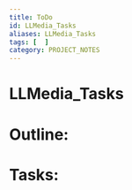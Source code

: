 ```yaml
---
title: ToDo
id: LLMedia_Tasks
aliases: LLMedia_Tasks
tags: [  ]
category: PROJECT_NOTES
---
```

# LLMedia_Tasks

# Outline:


# Tasks: